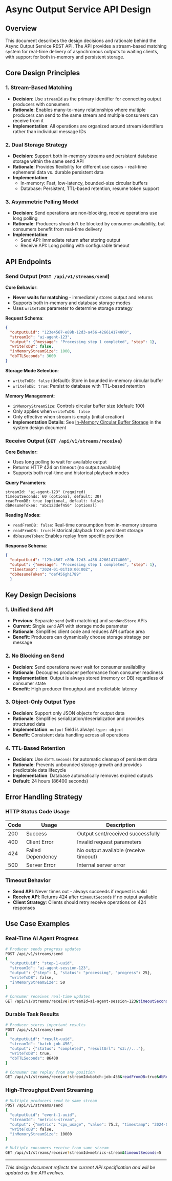 # Async Output Service API Design

## Overview

This document describes the design decisions and rationale behind the Async Output Service REST API. The API provides a stream-based matching system for real-time delivery of asynchronous outputs to waiting clients, with support for both in-memory and persistent storage.

## Core Design Principles

### 1. Stream-Based Matching
- **Decision**: Use `streamId` as the primary identifier for connecting output producers with consumers
- **Rationale**: Enables many-to-many relationships where multiple producers can send to the same stream and multiple consumers can receive from it
- **Implementation**: All operations are organized around stream identifiers rather than individual message IDs

### 2. Dual Storage Strategy
- **Decision**: Support both in-memory streams and persistent database storage within the same send API
- **Rationale**: Provides flexibility for different use cases - real-time ephemeral data vs. durable persistent data
- **Implementation**:
  - In-memory: Fast, low-latency, bounded-size circular buffers
  - Database: Persistent, TTL-based retention, resume token support

### 3. Asymmetric Polling Model  
- **Decision**: Send operations are non-blocking, receive operations use long polling
- **Rationale**: Producers shouldn't be blocked by consumer availability, but consumers benefit from real-time delivery
- **Implementation**:
  - Send API: Immediate return after storing output
  - Receive API: Long polling with configurable timeout

## API Endpoints

### Send Output (`POST /api/v1/streams/send`)

**Core Behavior**:
- **Never waits for matching** - immediately stores output and returns
- Supports both in-memory and database storage modes
- Uses `writeToDB` parameter to determine storage strategy

**Request Schema**:
```json
{
  "outputUuid": "123e4567-e89b-12d3-a456-426614174000",
  "streamId": "ai-agent-123", 
  "output": {"message": "Processing step 1 completed", "step": 1},
  "writeToDB": false,
  "inMemoryStreamSize": 1000,
  "dbTTLSeconds": 3600
}
```

**Storage Mode Selection**:
- `writeToDB: false` (default): Store in bounded in-memory circular buffer
- `writeToDB: true`: Persist to database with TTL-based retention

**Memory Management**:
- `inMemoryStreamSize`: Controls circular buffer size (default: 100)
- Only applies when `writeToDB: false`
- Only effective when stream is empty (initial creation)
- **Implementation Details**: See [In-Memory Circular Buffer Storage](system-design.md#46-in-memory-circular-buffer-storage) in the system design document

### Receive Output (`GET /api/v1/streams/receive`)

**Core Behavior**:
- Uses long polling to wait for available output
- Returns HTTP 424 on timeout (no output available)
- Supports both real-time and historical playback modes

**Query Parameters**:
```
streamId: "ai-agent-123" (required)
timeoutSeconds: 60 (optional, default: 30)
readFromDB: true (optional, default: false)  
dbResumeToken: "abc123def456" (optional)
```

**Reading Modes**:
- `readFromDB: false`: Real-time consumption from in-memory streams
- `readFromDB: true`: Historical playback from persistent storage
- `dbResumeToken`: Enables replay from specific position

**Response Schema**:
```json
{
  "outputUuid": "123e4567-e89b-12d3-a456-426614174000",
  "output": {"message": "Processing step 1 completed", "step": 1},
  "timestamp": "2024-01-01T10:00:00Z",
  "dbResumeToken": "def456ghi789"
  }
  ```

## Key Design Decisions

### 1. Unified Send API
- **Previous**: Separate `send` (with matching) and `sendAndStore` APIs
- **Current**: Single `send` API with storage mode parameter
- **Rationale**: Simplifies client code and reduces API surface area
- **Benefit**: Producers can dynamically choose storage strategy per message

### 2. No Blocking on Send
- **Decision**: Send operations never wait for consumer availability
- **Rationale**: Decouples producer performance from consumer readiness
- **Implementation**: Output is always stored (memory or DB) regardless of consumer state
- **Benefit**: High producer throughput and predictable latency

### 3. Object-Only Output Type
- **Decision**: Support only JSON objects for output data
- **Rationale**: Simplifies serialization/deserialization and provides structured data
- **Implementation**: `output` field is always `type: object`
- **Benefit**: Consistent data handling across all operations

### 4. TTL-Based Retention
- **Decision**: Use `dbTTLSeconds` for automatic cleanup of persistent data
- **Rationale**: Prevents unbounded storage growth and provides predictable data lifecycle
- **Implementation**: Database automatically removes expired outputs
- **Default**: 24 hours (86400 seconds)

## Error Handling Strategy

### HTTP Status Code Usage

| Code | Usage | Description |
|------|--------|-------------|
| 200 | Success | Output sent/received successfully |
| 400 | Client Error | Invalid request parameters |
| 424 | Failed Dependency | No output available (receive timeout) |
| 500 | Server Error | Internal server error |

### Timeout Behavior
- **Send API**: Never times out - always succeeds if request is valid
- **Receive API**: Returns 424 after `timeoutSeconds` if no output available
- **Client Strategy**: Clients should retry receive operations on 424 responses

## Use Case Examples

### Real-Time AI Agent Progress
```bash
# Producer sends progress updates
POST /api/v1/streams/send
{
  "outputUuid": "step-1-uuid",
  "streamId": "ai-agent-session-123",
  "output": {"step": 1, "status": "processing", "progress": 25},
  "writeToDB": false,
  "inMemoryStreamSize": 50
}

# Consumer receives real-time updates
GET /api/v1/streams/receive?streamId=ai-agent-session-123&timeoutSeconds=30
```

### Durable Task Results
```bash
# Producer stores important results
POST /api/v1/streams/send  
{
  "outputUuid": "result-uuid",
  "streamId": "batch-job-456",
  "output": {"status": "completed", "resultUrl": "s3://..."},
  "writeToDB": true,
  "dbTTLSeconds": 86400
}

# Consumer can replay from any position
GET /api/v1/streams/receive?streamId=batch-job-456&readFromDB=true&dbResumeToken=abc123
```

### High-Throughput Event Streaming
```bash
# Multiple producers send to same stream
POST /api/v1/streams/send
{
  "outputUuid": "event-1-uuid", 
  "streamId": "metrics-stream",
  "output": {"metric": "cpu_usage", "value": 75.2, "timestamp": "2024-01-01T10:00:00Z"},
  "writeToDB": false,
  "inMemoryStreamSize": 10000
}

# Multiple consumers receive from same stream
GET /api/v1/streams/receive?streamId=metrics-stream&timeoutSeconds=5
```

---

*This design document reflects the current API specification and will be updated as the API evolves.* 